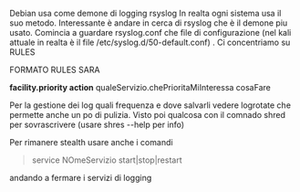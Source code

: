 Debian usa come demone di logging rsyslog
In realta ogni sistema usa il suo metodo. 
Interessante è andare in cerca di rsyslog che è il demone piu usato. 
Comincia a guardare rsyslog.conf che file di configurazione (nel kali attuale in realta è il file /etc/syslog.d/50-default.conf) . 
Ci concentriamo su RULES

FORMATO RULES SARA

**facility.priority action** 
qualeServizio.chePrioritaMiInteressa cosaFare

Per la gestione dei log quali frequenza e dove salvarli vedere logrotate che permette anche un po di pulizia. 
Visto poi qualcosa con il comnado shred per sovrascrivere
(usare shres --help per info)

Per rimanere stealth usare anche i comandi 
> service NOmeServizio start|stop|restart 

andando a fermare i servizi di logging
